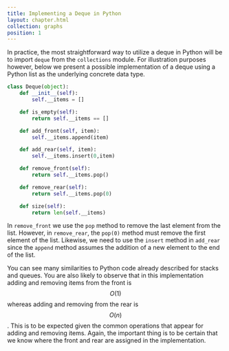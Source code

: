 ```yaml
---
title: Implementing a Deque in Python
layout: chapter.html
collection: graphs
position: 1
---
```


In practice, the most straightforward way to utilize a deque in Python will be to import `deque` from the `collections` module. For illustration purposes however, below we present a possible implementation of a deque using a Python list as the underlying concrete data type.

```python
class Deque(object):
    def __init__(self):
        self.__items = []

    def is_empty(self):
        return self.__items == []

    def add_front(self, item):
        self.__items.append(item)

    def add_rear(self, item):
        self.__items.insert(0,item)

    def remove_front(self):
        return self.__items.pop()

    def remove_rear(self):
        return self.__items.pop(0)

    def size(self):
        return len(self.__items)
```

In `remove_front` we use the `pop` method to remove the last element from
the list. However, in `remove_rear`, the `pop(0)` method must remove the
first element of the list. Likewise, we need to use the `insert` method
in `add_rear` since the `append` method assumes the addition of
a new element to the end of the list.

You can see many similarities to Python code already described for
stacks and queues. You are also likely to observe that in this
implementation adding and removing items from the front is $$O(1)$$ whereas
adding and removing from the rear is $$O(n)$$. This is to be expected given
the common operations that appear for adding and removing items. Again,
the important thing is to be certain that we know where the front and
rear are assigned in the implementation.
